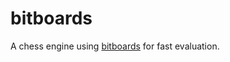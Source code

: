 # bitboards

A chess engine using [bitboards](https://en.wikipedia.org/wiki/Bitboard) for fast evaluation.